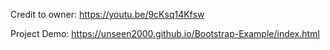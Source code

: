Credit to owner: https://youtu.be/9cKsq14Kfsw

Project Demo: https://unseen2000.github.io/Bootstrap-Example/index.html
